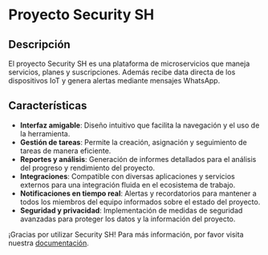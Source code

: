 # Proyecto Security SH

## Descripción

El proyecto Security SH es una plataforma de microservicios que maneja servicios, planes y suscripciones. Además recibe data directa de los dispositivos IoT y genera alertas mediante mensajes WhatsApp.

## Características

- **Interfaz amigable**: Diseño intuitivo que facilita la navegación y el uso de la herramienta.
- **Gestión de tareas**: Permite la creación, asignación y seguimiento de tareas de manera eficiente.
- **Reportes y análisis**: Generación de informes detallados para el análisis del progreso y rendimiento del proyecto.
- **Integraciones**: Compatible con diversas aplicaciones y servicios externos para una integración fluida en el ecosistema de trabajo.
- **Notificaciones en tiempo real**: Alertas y recordatorios para mantener a todos los miembros del equipo informados sobre el estado del proyecto.
- **Seguridad y privacidad**: Implementación de medidas de seguridad avanzadas para proteger los datos y la información del proyecto.

¡Gracias por utilizar Security SH! Para más información, por favor visita nuestra [documentación](#).
